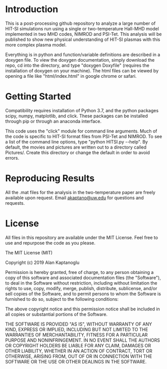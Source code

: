 # Introduction

This is a post-processing github repository to analyze a large number of HIT-SI simulations run using a single or two-temperature Hall-MHD model implemented in two MHD codes, NIMROD and PSI-Tet. This analysis will be published to show new physical understanding of HIT-SI plasmas with this more complex plasma model. 

Everything is in python and function/variable definitions are described in a doxygen file. To view the doxygen documentation, simply download the repo, cd into the directory, and type "doxygen Doxyfile" (requires the installation of doxygen on your machine). The html files can be viewed by opening a file like "html/index.html" in google chrome or safari. 

# Getting Started

Compatibility requires installation of Python 3.7, and the python packages scipy, numpy, matplotlib, and click. These packages can be installed through pip or through an anaconda interface. 

This code uses the "click" module for command line arguments. Much of the code is specific to HIT-SI format files from PSI-Tet and NIMROD. To see a list of the command line options, type "python HITSI.py --help". By default, the movies and pictures are written out to a directory called Pictures/. Create this directory or change the default in order to avoid errors. 

# Reproducing Results

All the .mat files for the analysis in the two-temperature paper are freely available upon request. Email akaptano@uw.edu for questions and requests. 

# License 

All files in this repository are available under the MIT License. Feel free to use and repurpose the code as you please.

The MIT License (MIT)

Copyright (c) 2019 Alan Kaptanoglu

Permission is hereby granted, free of charge, to any person obtaining a copy of this software and associated documentation files (the "Software"), to deal in the Software without restriction, including without limitation the rights to use, copy, modify, merge, publish, distribute, sublicense, and/or sell copies of the Software, and to permit persons to whom the Software is furnished to do so, subject to the following conditions:

The above copyright notice and this permission notice shall be included in all copies or substantial portions of the Software.

THE SOFTWARE IS PROVIDED "AS IS", WITHOUT WARRANTY OF ANY KIND, EXPRESS OR IMPLIED, INCLUDING BUT NOT LIMITED TO THE WARRANTIES OF MERCHANTABILITY, FITNESS FOR A PARTICULAR PURPOSE AND NONINFRINGEMENT. IN NO EVENT SHALL THE AUTHORS OR COPYRIGHT HOLDERS BE LIABLE FOR ANY CLAIM, DAMAGES OR OTHER LIABILITY, WHETHER IN AN ACTION OF CONTRACT, TORT OR OTHERWISE, ARISING FROM, OUT OF OR IN CONNECTION WITH THE SOFTWARE OR THE USE OR OTHER DEALINGS IN THE SOFTWARE.


